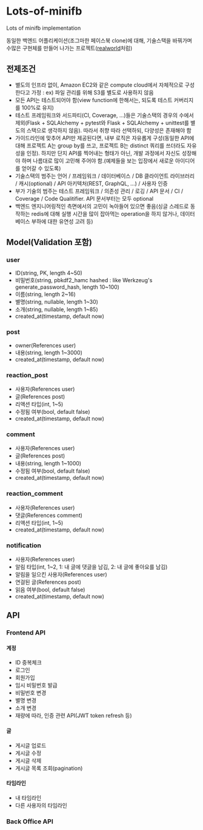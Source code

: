 # Lots-of-minifb
Lots of minifb implementation

동일한 백엔드 어플리케이션(조그마한 페이스북 clone)에 대해, 기술스택을 바꿔가며 수많은 구현체를 만들어 나가는 프로젝트([realworld](https://github.com/gothinkster/realworld)처럼)

## 전제조건
- 별도의 인프라 없이, Amazon EC2와 같은 compute cloud에서 자체적으로 구성한다고 가정 : ex) 파일 관리를 위해 S3를 별도로 사용하지 않음
- 모든 API는 테스트되어야 함(view function에 한해서는, 되도록 테스트 커버리지를 100%로 유지)
- 테스트 프레임워크와 서드파티(CI, Coverage, ...)들은 기술스택의 경우의 수에서 제외(Flask + SQLAlchemy + pytest와 Flask + SQLAlchemy + unittest를 별도의 스택으로 생각하지 않음). 따라서 취향 따라 선택하되, 다양성은 존재해야 함
- 가이드라인에 맞추어 API만 제공된다면, 내부 로직은 자유롭게 구성(동일한 API에 대해 프로젝트 A는 group by를 쓰고, 프로젝트 B는 distinct 쿼리를 쓰더라도 자유성을 인정). 하지만 단지 API를 찍어내는 형태가 아닌, 개발 과정에서 자신도 성장해야 하며 나름대로 많이 고민해 주어야 함.(예제들을 보는 입장에서 새로운 아이디어를 얻어갈 수 있도록)
- 기술스택의 범주는 언어 / 프레임워크 / 데이터베이스 / DB 클라이언트 라이브러리 / 캐시(optional) / API 아키텍처(REST, GraphQL, ...) / 사용자 인증
- 부가 기술의 범주는 테스트 프레임워크 / 의존성 관리 / 로깅 / API 문서 / CI / Coverage / Code Qualitifier. API 문서부터는 모두 optional
- 백엔드 엔지니어링적인 측면에서의 고민이 녹아들어 있으면 좋음(싱글 스레드로 동작하는 redis에 대해 실행 시간을 많이 잡아먹는 operation을 하지 않거나, 데이터베이스 부하에 대한 유연성 고려 등)

## Model(Validation 포함)
### user
- ID(string, PK, length 4~50)
- 비밀번호(string, pbkdf2_hamc hashed : like Werkzeug's generate_password_hash, length 10~100)
- 이름(string, length 2~16)
- 별명(string, nullable, length 1~30)
- 소개(string, nullable, length 1~85)
- created_at(timestamp, default now)

### post
- owner(References user)
- 내용(string, length 1~3000)
- created_at(timestamp, default now)

### reaction_post
- 사용자(References user)
- 글(References post)
- 리액션 타입(int, 1~5)
- 수정됨 여부(bool, default false)
- created_at(timestamp, default now)

### comment
- 사용자(References user)
- 글(References post)
- 내용(string, length 1~1000)
- 수정됨 여부(bool, default false)
- created_at(timestamp, default now)

### reaction_comment
- 사용자(References user)
- 댓글(References comment)
- 리액션 타입(int, 1~5)
- created_at(timestamp, default now)

### notification
- 사용자(References user)
- 알림 타입(int, 1~2, 1: 내 글에 댓글을 남김, 2: 내 글에 좋아요를 남김)
- 알림을 일으킨 사용자(References user)
- 연걸된 글(References post)
- 읽음 여부(bool, default false)
- created_at(timestamp, default now)

## API
### Frontend API
#### 계정
- ID 중복체크
- 로그인
- 회원가입
- 임시 비밀번호 발급
- 비밀번호 변경
- 별명 변경
- 소개 변경
- 재량에 따라, 인증 관련 API(JWT token refresh 등)

#### 글
- 게시글 업로드
- 게시글 수정
- 게시글 삭제
- 게시글 목록 조회(pagination)

#### 타임라인
- 내 타임라인
- 다른 사용자의 타임라인

### Back Office API
